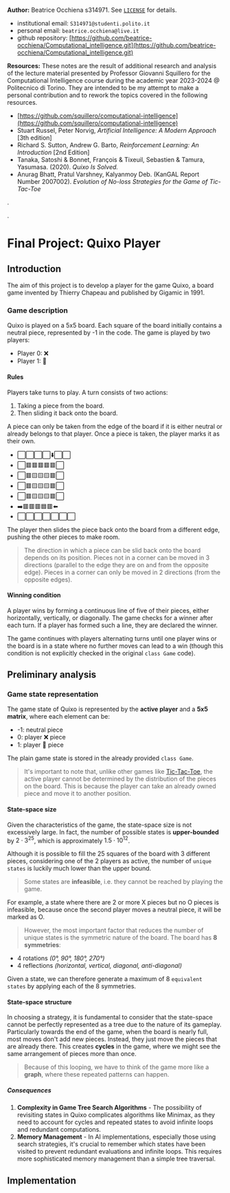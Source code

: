**Author:** Beatrice Occhiena s314971. See [`LICENSE`](https://github.com/beatrice-occhiena/Computational_intelligence/blob/main/LICENSE) for details.
- institutional email: `S314971@studenti.polito.it`
- personal email: `beatrice.occhiena@live.it`
- github repository: [https://github.com/beatrice-occhiena/Computational_intelligence.git](https://github.com/beatrice-occhiena/Computational_intelligence.git)

**Resources:** These notes are the result of additional research and analysis of the lecture material presented by Professor Giovanni Squillero for the Computational Intelligence course during the academic year 2023-2024 @ Politecnico di Torino. They are intended to be my attempt to make a personal contribution and to rework the topics covered in the following resources.
- [https://github.com/squillero/computational-intelligence](https://github.com/squillero/computational-intelligence)
- Stuart Russel, Peter Norvig, *Artificial Intelligence: A Modern Approach* [3th edition]
- Richard S. Sutton, Andrew G. Barto, *Reinforcement Learning: An Introduction* [2nd Edition]
- Tanaka, Satoshi & Bonnet, François & Tixeuil, Sebastien & Tamura, Yasumasa. (2020). *Quixo Is Solved.*
- Anurag Bhatt, Pratul Varshney, Kalyanmoy Deb. (KanGAL Report Number 2007002). *Evolution of No-loss Strategies for the Game of Tic-Tac-Toe*

.

.

# Final Project: Quixo Player

## Introduction
The aim of this project is to develop a player for the game Quixo, a board game invented by Thierry Chapeau and published by Gigamic in 1991.

### Game description
Quixo is played on a 5x5 board. Each square of the board initially contains a neutral piece, represented by -1 in the code. The game is played by two players:
- Player 0: ❌
- Player 1: 🔘

#### Rules
Players take turns to play. A turn consists of two actions: 
1. Taking a piece from the board.
2. Then sliding it back onto the board.

A piece can only be taken from the edge of the board if it is either neutral or already belongs to that player. Once a piece is taken, the player marks it as their own.
- ⬜⬜⬜⬜⬇️⬜⬜
- ⬜🟥🟥🟥🟥🟥⬜
- ⬜🟥🟨🟨🟨🟥⬜
- ⬜🟥🟨🟨🟨🟥⬜
- ⬜🟥🟨🟨🟨🟥⬜
- ➡️🟥🟥🟥🟦🟥⬅️
- ⬜⬜⬜⬜⬜⬜⬜


The player then slides the piece back onto the board from a different edge, pushing the other pieces to make room.
> The direction in which a piece can be slid back onto the board depends on its position. Pieces not in a corner can be moved in 3 directions (parallel to the edge they are on and from the opposite edge). Pieces in a corner can only be moved in 2 directions (from the opposite edges).

#### Winning condition
A player wins by forming a continuous line of five of their pieces, either horizontally, vertically, or diagonally. The game checks for a winner after each turn. If a player has formed such a line, they are declared the winner.

The game continues with players alternating turns until one player wins or the board is in a state where no further moves can lead to a win (though this condition is not explicitly checked in the original `class Game` code).

## Preliminary analysis

### Game state representation
The game state of Quixo is represented by the **active player** and a **5x5 matrix**, where each element can be:
- -1: neutral piece
- 0: player ❌ piece
- 1: player 🔘 piece

The plain game state is stored in the already provided `class Game`.

> It's important to note that, unlike other games like [Tic-Tac-Toe](../Labs/Lab_10/tictactoe.ipynb), the active player cannot be determined by the distribution of the pieces on the board. This is because the player can take an already owned piece and move it to another position. 

#### State-space size

Given the characteristics of the game, the state-space size is not excessively large. In fact, the number of possible states is **upper-bounded** by $2 \cdot 3^{25}$, which is approximately $1.5 \cdot 10^{12}$.

Although it is possible to fill the 25 squares of the board with 3 different pieces, considering one of the 2 players as active, the number of `unique states` is luckily much lower than the upper bound.

> Some states are **infeasible**, i.e. they cannot be reached by playing the game.

For example, a state where there are 2 or more X pieces but no O pieces is infeasible, because once the second player moves a neutral piece, it will be marked as O.

> However, the most important factor that reduces the number of unique states is the symmetric nature of the board. The board has **8 symmetries**:
- 4 rotations *(0°, 90°, 180°, 270°)*
- 4 reflections *(horizontal, vertical, diagonal, anti-diagonal)*

Given a state, we can therefore generate a maximum of 8 `equivalent states` by applying each of the 8 symmetries. 

#### State-space structure

In choosing a strategy, it is fundamental to consider that  the state-space cannot be perfectly represented as a tree due to the nature of its gameplay. Particularly towards the end of the game, when the board is nearly full, most moves don't add new pieces. Instead, they just move the pieces that are already there. This creates **cycles** in the game, where we might see the same arrangement of pieces more than once.

> Because of this looping, we have to think of the game more like a **graph**, where these repeated patterns can happen.

##### Consequences
1. **Complexity in Game Tree Search Algorithms** - The possibility of revisiting states in Quixo complicates algorithms like Minimax, as they need to account for cycles and repeated states to avoid infinite loops and redundant computations.
2. **Memory Management** - In AI implementations, especially those using search strategies, it's crucial to remember which states have been visited to prevent redundant evaluations and infinite loops. This requires more sophisticated memory management than a simple tree traversal.

## Implementation